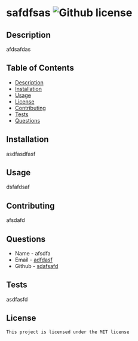# safdfsas ![Github license](https://img.shields.io/badge/license-MIT-blue.svg)

## Description 
afdsafdas
## Table of Contents
- [Description](#description)
- [Installation](#installation)
- [Usage](#usage)
- [License](#license)
- [Contributing](#contributing)
- [Tests](#test)
- [Questions](#questions)
## Installation
asdfasdfasf
## Usage
dsfafdsaf
## Contributing
afsdafd
## Questions
* Name - afsdfa
* Email - [adfdasf](mailto:adfdasf)
* Github - [sdafsafd](https://github.com/sdafsafd/)
## Tests
asdfasfd
## License
    This project is licensed under the MIT license
